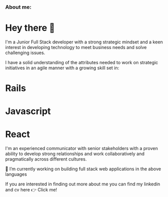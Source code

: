 ### About me: 

# Hey there  👋

I'm a Junior Full Stack developer with a strong strategic mindset and a keen interest in developing technology to meet business needs and solve challenging issues. 

I have a solid understanding of the attributes needed to work on strategic initiatives in an agile manner with a growing skill set in: 

# Rails
# Javascript
# React 

I'm an experienced communicator with senior stakeholders with a proven ability to develop strong relationships and work collaboratively and pragmatically across different cultures. 

🔭 I’m currently working on building full stack web applications in the above languages

If you are interested in finding out more about me you can find my linkedin and cv here 👉 Click me!
<!--
**dgraham09/dgraham09** is a ✨ _special_ ✨ repository because its `README.md` (this file) appears on your GitHub profile.

Here are some ideas to get you started:

- 🔭 I’m currently working on ...
- 🌱 I’m currently learning ...
- 👯 I’m looking to collaborate on ...
- 🤔 I’m looking for help with ...
- 💬 Ask me about ...
- 📫 How to reach me: ...
- 😄 Pronouns: ...
- ⚡ Fun fact: ...
-->
